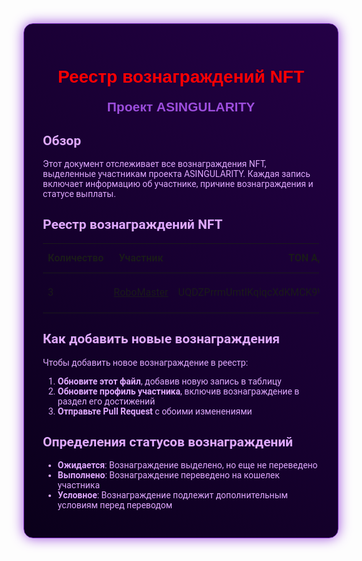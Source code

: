 <!--
⚡️ AI 🤖 CRYPTO 💎 $TARTUP 🚀
РЕЕСТР ВОЗНАГРАЖДЕНИЙ NFT
-->

<div align="center" style="background: linear-gradient(45deg, #0a001a, #240046); padding: 30px; border-radius: 15px; border: 1px solid #7b2cbf; box-shadow: 0 0 20px #9d4edd;">

<h1 style="font-family: 'Orbitron', sans-serif; color: #ff0000; margin-bottom: 20px; font-weight: bold;">Реестр вознаграждений NFT</h1>
<h2 style="font-family: 'Rajdhani', sans-serif; color: #9d4edd; margin-top: 0;">Проект ASINGULARITY</h2>

<div style="text-align: left; color: #e0aaff; font-family: 'Roboto', sans-serif;">

## Обзор

Этот документ отслеживает все вознаграждения NFT, выделенные участникам проекта ASINGULARITY. Каждая запись включает информацию об участнике, причине вознаграждения и статусе выплаты.

## Реестр вознаграждений NFT

| Количество | Участник | TON Адрес | Описание вклада | Транзакция | Статус выплаты | Дополнительные условия |
|------------|----------|-----------|-----------------|------------|----------------|------------------------|
| 3 | [RoboMaster](/community/contributors/grigmeer) | UQDZPrrmUmtIKqiqcXdKMCK9WI3hlA1b0ER67PxSJIpDX3dC | Вклад в приобретение домена | - | Ожидается | - |

## Как добавить новые вознаграждения

Чтобы добавить новое вознаграждение в реестр:

1. **Обновите этот файл**, добавив новую запись в таблицу
2. **Обновите профиль участника**, включив вознаграждение в раздел его достижений
3. **Отправьте Pull Request** с обоими изменениями

## Определения статусов вознаграждений

- **Ожидается**: Вознаграждение выделено, но еще не переведено
- **Выполнено**: Вознаграждение переведено на кошелек участника
- **Условное**: Вознаграждение подлежит дополнительным условиям перед переводом

</div>
</div> 